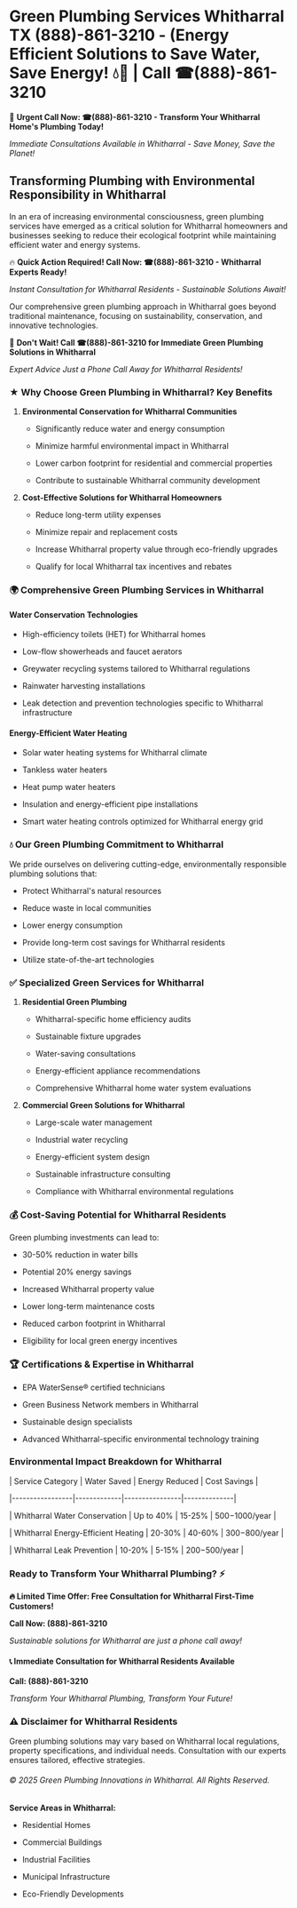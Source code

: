 # Green Plumbing Services Whitharral TX (888)-861-3210 - (Energy Efficient Solutions to Save Water, Save Energy! 💧🌿 | Call ☎(888)-861-3210

🚨 **Urgent Call Now: ☎(888)-861-3210 - Transform Your Whitharral Home's Plumbing Today!**
*Immediate Consultations Available in Whitharral - Save Money, Save the Planet!*

## Transforming Plumbing with Environmental Responsibility in Whitharral

In an era of increasing environmental consciousness, green plumbing services have emerged as a critical solution for Whitharral homeowners and businesses seeking to reduce their ecological footprint while maintaining efficient water and energy systems. 

🔥 **Quick Action Required! Call Now: ☎(888)-861-3210 - Whitharral Experts Ready!**
*Instant Consultation for Whitharral Residents - Sustainable Solutions Await!*

Our comprehensive green plumbing approach in Whitharral goes beyond traditional maintenance, focusing on sustainability, conservation, and innovative technologies.

🚨 **Don't Wait! Call ☎(888)-861-3210 for Immediate Green Plumbing Solutions in Whitharral**
*Expert Advice Just a Phone Call Away for Whitharral Residents!*

### ★ Why Choose Green Plumbing in Whitharral? Key Benefits

1. **Environmental Conservation for Whitharral Communities** 
   - Significantly reduce water and energy consumption
   - Minimize harmful environmental impact in Whitharral
   - Lower carbon footprint for residential and commercial properties
   - Contribute to sustainable Whitharral community development

2. **Cost-Effective Solutions for Whitharral Homeowners** 
   - Reduce long-term utility expenses
   - Minimize repair and replacement costs
   - Increase Whitharral property value through eco-friendly upgrades
   - Qualify for local Whitharral tax incentives and rebates

### 🌍 Comprehensive Green Plumbing Services in Whitharral

#### Water Conservation Technologies
- High-efficiency toilets (HET) for Whitharral homes
- Low-flow showerheads and faucet aerators
- Greywater recycling systems tailored to Whitharral regulations
- Rainwater harvesting installations
- Leak detection and prevention technologies specific to Whitharral infrastructure

#### Energy-Efficient Water Heating
- Solar water heating systems for Whitharral climate
- Tankless water heaters
- Heat pump water heaters
- Insulation and energy-efficient pipe installations
- Smart water heating controls optimized for Whitharral energy grid

### 💧 Our Green Plumbing Commitment to Whitharral

We pride ourselves on delivering cutting-edge, environmentally responsible plumbing solutions that:
- Protect Whitharral's natural resources
- Reduce waste in local communities
- Lower energy consumption
- Provide long-term cost savings for Whitharral residents
- Utilize state-of-the-art technologies

### ✅ Specialized Green Services for Whitharral

1. **Residential Green Plumbing**
   - Whitharral-specific home efficiency audits
   - Sustainable fixture upgrades
   - Water-saving consultations
   - Energy-efficient appliance recommendations
   - Comprehensive Whitharral home water system evaluations

2. **Commercial Green Solutions for Whitharral**
   - Large-scale water management
   - Industrial water recycling
   - Energy-efficient system design
   - Sustainable infrastructure consulting
   - Compliance with Whitharral environmental regulations

### 💰 Cost-Saving Potential for Whitharral Residents

Green plumbing investments can lead to:
- 30-50% reduction in water bills
- Potential 20% energy savings
- Increased Whitharral property value
- Lower long-term maintenance costs
- Reduced carbon footprint in Whitharral
- Eligibility for local green energy incentives

### 🏆 Certifications & Expertise in Whitharral

- EPA WaterSense® certified technicians
- Green Business Network members in Whitharral
- Sustainable design specialists
- Advanced Whitharral-specific environmental technology training

### Environmental Impact Breakdown for Whitharral

| Service Category | Water Saved | Energy Reduced | Cost Savings |
|-----------------|-------------|----------------|--------------|
| Whitharral Water Conservation | Up to 40% | 15-25% | $500-$1000/year |
| Whitharral Energy-Efficient Heating | 20-30% | 40-60% | $300-$800/year |
| Whitharral Leak Prevention | 10-20% | 5-15% | $200-$500/year |

### Ready to Transform Your Whitharral Plumbing? ⚡

**🔥 Limited Time Offer: Free Consultation for Whitharral First-Time Customers!**

**Call Now: (888)-861-3210**
*Sustainable solutions for Whitharral are just a phone call away!*

#### 📞 Immediate Consultation for Whitharral Residents Available

**Call: (888)-861-3210**
*Transform Your Whitharral Plumbing, Transform Your Future!*

### ⚠️ Disclaimer for Whitharral Residents

Green plumbing solutions may vary based on Whitharral local regulations, property specifications, and individual needs. Consultation with our experts ensures tailored, effective strategies.

###### © 2025 Green Plumbing Innovations in Whitharral. All Rights Reserved.

**Service Areas in Whitharral:** 
- Residential Homes
- Commercial Buildings
- Industrial Facilities
- Municipal Infrastructure
- Eco-Friendly Developments